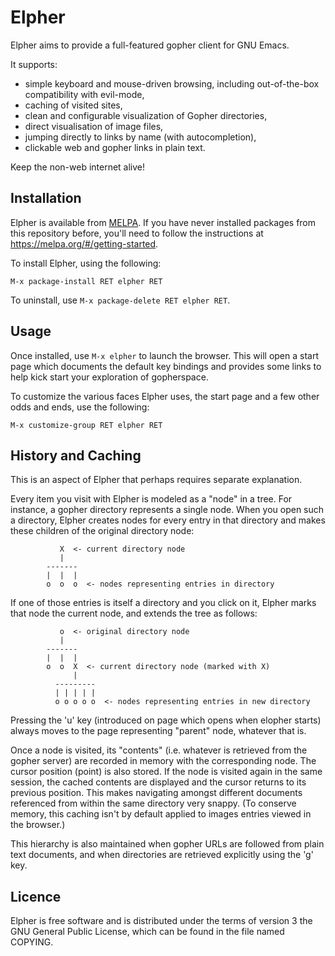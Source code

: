 # Elpher

Elpher aims to provide a full-featured gopher client for GNU Emacs.

It supports:
- simple keyboard and mouse-driven browsing, including out-of-the-box
  compatibility with evil-mode,
- caching of visited sites,
- clean and configurable visualization of Gopher directories,
- direct visualisation of image files,
- jumping directly to links by name (with autocompletion),
- clickable web and gopher links in plain text.

Keep the non-web internet alive!

## Installation

Elpher is available from [MELPA](https://melpa.org).  If you have
never installed packages from this repository before, you'll need
to follow the instructions at https://melpa.org/#/getting-started.

To install Elpher, using the following:

    M-x package-install RET elpher RET

To uninstall, use `M-x package-delete RET elpher RET`.

## Usage

Once installed, use `M-x elpher` to launch the browser.  This will
open a start page which documents the default key bindings and
provides some links to help kick start your exploration of gopherspace.

To customize the various faces Elpher uses, the start page
and a few other odds and ends, use the following:

    M-x customize-group RET elpher RET

## History and Caching

This is an aspect of Elpher that perhaps requires separate explanation.

Every item you visit with Elpher is modeled as a "node" in a tree.
For instance, a gopher directory represents a single node.  When
you open such a directory, Elpher creates nodes for every entry
in that directory and makes these children of the original directory node:

               X  <- current directory node
               |
            -------
            |  |  |
            o  o  o  <- nodes representing entries in directory

If one of those entries is itself a directory and you click on it,
Elpher marks that node the current node, and extends the tree as follows:

               o  <- original directory node
               |
            -------
            |  |  |
            o  o  X  <- current directory node (marked with X)
                  |
              ---------
              | | | | |
              o o o o o  <- nodes representing entries in new directory
              
Pressing the 'u' key (introduced on page which opens when elopher starts)
always moves to the page representing "parent" node, whatever that is.

Once a node is visited, its "contents" (i.e. whatever is retrieved
from the gopher server) are recorded in memory with the corresponding
node.  The cursor position (point) is also stored. If the node is
visited again in the same session, the cached contents are displayed
and the cursor returns to its previous position.  This makes
navigating amongst different documents referenced from within the same
directory very snappy. (To conserve memory, this caching isn't by
default applied to images entries viewed in the browser.)

This hierarchy is also maintained when gopher URLs are followed from plain
text documents, and when directories are retrieved explicitly using the 'g'
key.

## Licence

Elpher is free software and is distributed under the terms of version
3 the GNU General Public License, which can be found in the file named
COPYING.
